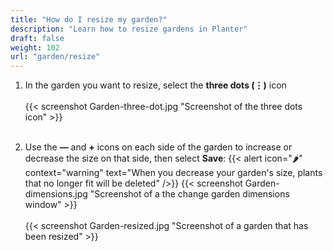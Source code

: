 ```yaml
---
title: "How do I resize my garden?"
description: "Learn how to resize gardens in Planter"
draft: false
weight: 102
url: "garden/resize"
---
```



1. In the garden you want to resize, select the **three dots (⋮)** icon<br /><br />
{{< screenshot Garden-three-dot.jpg "Screenshot of the three dots icon" >}}<br /><br />

2. Use the **—** and **+** icons on each side of the garden to increase or decrease the size on that side, then select **Save**:
{{< alert icon="🌶️" context="warning" text="When you decrease your garden's size, plants that no longer fit will be deleted" />}}
{{< screenshot Garden-dimensions.jpg "Screenshot of a the change garden dimensions window" >}}<br /><br />
{{< screenshot Garden-resized.jpg "Screenshot of a garden that has been resized" >}}
